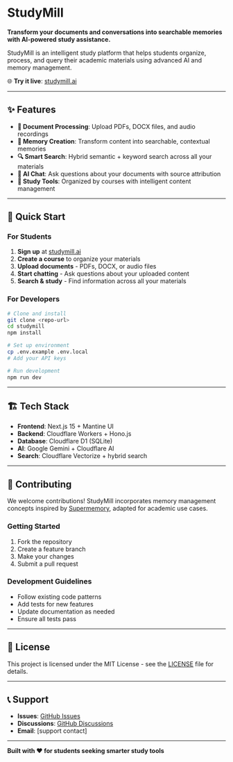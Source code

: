 # StudyMill

**Transform your documents and conversations into searchable memories with AI-powered study assistance.**

StudyMill is an intelligent study platform that helps students organize, process, and query their academic materials using advanced AI and memory management.

🌐 **Try it live**: [studymill.ai](https://studymill.ai)

---

## ✨ Features

- **📖 Document Processing**: Upload PDFs, DOCX files, and audio recordings
- **🧠 Memory Creation**: Transform content into searchable, contextual memories  
- **🔍 Smart Search**: Hybrid semantic + keyword search across all your materials
- **💬 AI Chat**: Ask questions about your documents with source attribution
- **🎯 Study Tools**: Organized by courses with intelligent content management

---

## 🚀 Quick Start

### For Students

1. **Sign up** at [studymill.ai](https://studymill.ai)
2. **Create a course** to organize your materials
3. **Upload documents** - PDFs, DOCX, or audio files
4. **Start chatting** - Ask questions about your uploaded content
5. **Search & study** - Find information across all your materials

### For Developers

```bash
# Clone and install
git clone <repo-url>
cd studymill
npm install

# Set up environment
cp .env.example .env.local
# Add your API keys

# Run development
npm run dev
```

---

## 🏗️ Tech Stack

- **Frontend**: Next.js 15 + Mantine UI
- **Backend**: Cloudflare Workers + Hono.js  
- **Database**: Cloudflare D1 (SQLite)
- **AI**: Google Gemini + Cloudflare AI
- **Search**: Cloudflare Vectorize + hybrid search

---

## 🤝 Contributing

We welcome contributions! StudyMill incorporates memory management concepts inspired by [Supermemory](https://github.com/Dhravya/supermemory), adapted for academic use cases.

### Getting Started
1. Fork the repository
2. Create a feature branch
3. Make your changes
4. Submit a pull request

### Development Guidelines
- Follow existing code patterns
- Add tests for new features
- Update documentation as needed
- Ensure all tests pass

---

## 📄 License

This project is licensed under the MIT License - see the [LICENSE](LICENSE) file for details.

---

## 📞 Support

- **Issues**: [GitHub Issues](link-to-issues)
- **Discussions**: [GitHub Discussions](link-to-discussions)
- **Email**: [support contact]

---

**Built with ❤️ for students seeking smarter study tools**